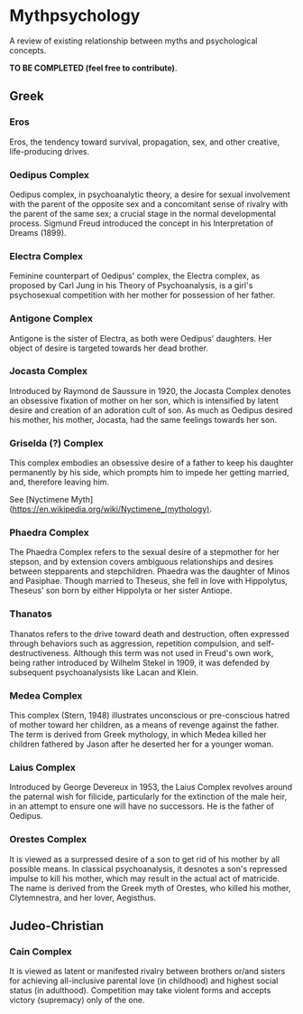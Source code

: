 # Mythpsychology
A review of existing relationship between myths and psychological concepts. 

**TO BE COMPLETED (feel free to contribute)**.

## Greek

### Eros

Eros, the tendency toward survival, propagation, sex, and other creative, life-producing drives.

### Oedipus Complex

Oedipus complex, in psychoanalytic theory, a desire for sexual involvement with the parent of the opposite sex and a concomitant sense of rivalry with the parent of the same sex; a crucial stage in the normal developmental process. Sigmund Freud introduced the concept in his Interpretation of Dreams (1899).

### Electra Complex

Feminine counterpart of Oedipus' complex, the Electra complex, as proposed by Carl Jung in his Theory of Psychoanalysis, is a girl's psychosexual competition with her mother for possession of her father.

### Antigone Complex

Antigone is the sister of Electra, as both were Oedipus' daughters. Her object of desire is targeted towards her dead brother.

### Jocasta Complex

Introduced by Raymond de Saussure in 1920, the Jocasta Complex denotes an obsessive fixation of mother on her son, which is intensified by latent desire and creation of an adoration cult of son. As much as Oedipus desired his mother, his mother, Jocasta, had the same feelings towards her son.

### Griselda (?) Complex

This complex embodies an obsessive desire of a father to keep his daughter permanently by his side, which prompts him to impede her getting married, and, therefore leaving him.

See [Nyctimene Myth](https://en.wikipedia.org/wiki/Nyctimene_(mythology).

### Phaedra Complex

The Phaedra Complex  refers to the sexual desire of a stepmother for her stepson, and by extension covers ambiguous relationships and desires between stepparents and stepchildren. Phaedra was the daughter of Minos and Pasiphae. Though married to Theseus, she fell in love with Hippolytus, Theseus' son born by either Hippolyta or her sister Antiope.

### Thanatos

Thanatos refers to the drive toward death and destruction, often expressed through behaviors such as aggression, repetition compulsion, and self-destructiveness. Although this term was not used in Freud's own work, being rather introduced by Wilhelm Stekel in 1909, it was defended by subsequent psychoanalysists like Lacan and Klein.

### Medea Complex

This complex (Stern, 1948) illustrates unconscious or pre-conscious hatred of mother toward her children, as a means of revenge against the father. The term is derived from Greek mythology, in which Medea killed her children fathered by Jason after he deserted her for a younger woman.

### Laius Complex

Introduced by George Devereux in 1953, the Laius Complex revolves around the paternal wish for filicide, particularly for the extinction of the male heir, in an attempt to ensure one will have no successors. He is the father of Oedipus. 

### Orestes Complex

It is viewed as a surpressed desire of a son to get rid of his mother by all possible means. In classical psychoanalysis, it desnotes a son's repressed impulse to kill his mother, which may result in the actual act of matricide. The name is derived from the Greek myth of Orestes, who killed his mother, Clytemnestra, and her lover, Aegisthus.

## Judeo-Christian

### Cain Complex 

It is viewed as latent or manifested rivalry between brothers or/and sisters for achieving all-inclusive parental love (in childhood) and highest social status (in adulthood). Competition may take violent forms and accepts victory (supremacy) only of the one.
